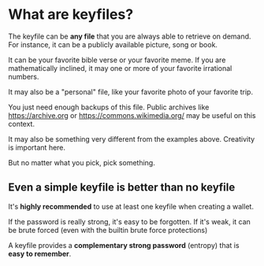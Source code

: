 # What are keyfiles?

The keyfile can be __any file__ that you are always able to retrieve on demand. For instance, it can be a publicly available picture, song or book.

It can be your favorite bible verse or your favorite meme. If you are mathematically inclined, it may one or more of your favorite irrational numbers.

It may also be a "personal" file, like your favorite photo of your favorite trip.

You just need enough backups of this file. Public archives like https://archive.org or https://commons.wikimedia.org/ may be useful on this context.

It may also be something very different from the examples above. Creativity is important here.

But no matter what you pick, pick something.

## Even a simple keyfile is better than no keyfile

It's **highly recommended** to use at least one keyfile when creating a wallet.

If the password is really strong, it's easy to be forgotten. If it's weak, it can be brute forced (even with the builtin brute force protections)

A keyfile provides a __complementary strong password__ (entropy) that is __easy to remember__.

